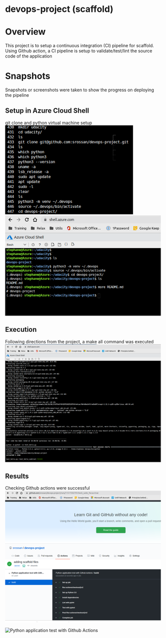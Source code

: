# devops-project (scaffold)

# Overview
This project is to setup a continuous integration (CI) pipeline for scaffold.
Using Github action, a CI pipeline is setup to validate/test/lint the source code of the application

# Snapshots
Snapshots or screenshots were taken to show the progress on deploying the pipeline

## Setup in Azure Cloud Shell
git clone and python virtual machine setup
![history](https://github.com/srossan/devops-project/blob/master/images/devops-proj-setup.png)
![virtualenv](https://github.com/srossan/devops-project/blob/master/images/azure-cloud-shell-devops-proj-setup.png)

## Execution
Following directions from the project, a make all command was executed
![make all](https://github.com/srossan/devops-project/blob/master/images/devops-proj_make-all.png)

## Results
Checking Github actions were successful
![Github actions passed](https://github.com/srossan/devops-project/blob/master/images/devops-proj-github-actions-passed.png)

![Python application test with Github Actions](https://github.com/srossan/devops-project/workflows/Python%20application%20test%20with%20Github%20Actions/badge.svg)

